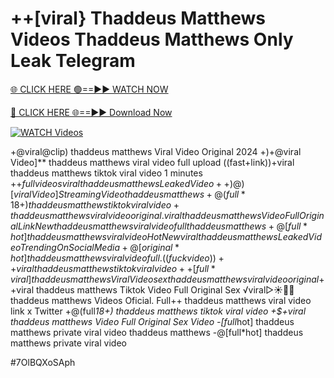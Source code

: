  # ++[viral} Thaddeus Matthews Videos Thaddeus Matthews Only Leak Telegram


[🌐 CLICK HERE 🟢==►► WATCH NOW](https://gitload.pages.dev/)

[🔴 CLICK HERE 🌐==►► Download Now](https://gitload.pages.dev/)

[![WATCH Videos](https://i.imgur.com/dJHk4Zq.gif)](https://gitload.pages.dev/)
























+@viral@clip) thaddeus matthews Viral Video Original 2024 +)+@viral Video]** thaddeus matthews viral video full upload
((fast+link))+viral thaddeus matthews tiktok viral video 1 minutes +$+full videos viral thaddeus matthews Leaked Video ++)@)[viral Video] Streaming Video thaddeus matthews +@(full*18+) thaddeus matthews tiktok viral video
+thaddeus matthews viral video original. viral thaddeus matthews Video Full Original Link New thaddeus matthews viral video full thaddeus matthews
+@[full*hot] thaddeus matthews viral video
{Hot New viral} thaddeus matthews Leaked Video Trending On Social Media
+@[original*hot] thaddeus matthews viral video full. ((fuckvideo))++viral thaddeus matthews tiktok viral video ++[full*viral] thaddeus matthews Viral Video
sex thaddeus matthews viral video original
+$+viral thaddeus matthews Tiktok Video Full Original Sex
️√viral▷☀️👄💥 thaddeus matthews Videos Oficial. Full++ thaddeus matthews viral video link x Twitter +@(full*18+) thaddeus matthews tiktok viral video +$+viral thaddeus matthews Video Full Original Sex Video -[full*hot] thaddeus matthews private viral video thaddeus matthews -@[full*hot] thaddeus matthews private viral video


#7OlBQXoSAph
